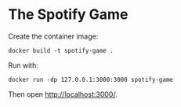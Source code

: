 # The Spotify Game

Create the container image:
```
docker build -t spotify-game .
```
Run with:
```
docker run -dp 127.0.0.1:3000:3000 spotify-game
```
Then open [http://localhost:3000/](http://localhost:3000).
